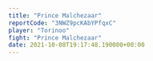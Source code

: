 ```yaml
---
title: "Prince Malchezaar"
reportCode: "3NWZ9pcKAbYPfqxC"
player: "Torinoo"
fight: "Prince Malchezaar"
date: 2021-10-08T19:17:48.190000+00:00
---
```

